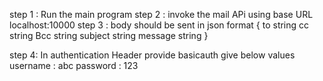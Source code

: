 step 1 : Run the main program
step 2 : invoke the mail APi using base URL localhost:10000
step 3 : body should be sent in json format 
{
  to string
  cc string 
  Bcc string 
  subject string
  message string 
}

step 4: In authentication Header provide basicauth give below values
username : abc
password : 123